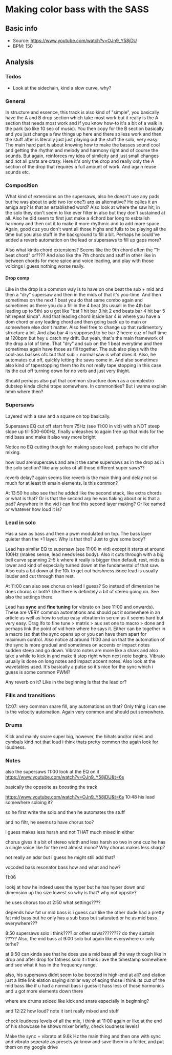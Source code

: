 # Making color bass with the SASS
## Basic info
- Source: https://www.youtube.com/watch?v=OJn9_Y58jDU
- BPM: 150


## Analysis
### Todos
- Look at the sidechain, kind a slow curve, why?

### General
In structure and essence, this track is also kind of "simple", you basically have the A and B drop section which take most work but it really is the A section that needs most work and if you know how-to it's a bit of a walk in the park (so like 10 sec of music). You then copy for the B section basically and you just change a few things up here and there so less work and then the stuff after is literally just just playing out the stuff the solo, very easy. The main hard part is about knowing how to make the basses sound cool and getting the rhythm and melody and harmony right and of course the sounds. But again, reinforces my idea of simlicity and just small changes and not all parts are crazy. Here it's only the drop and really only the A section of the drop that requires a full amount of work. And again reuse sounds etc.

### Composition
What kind of extensions on the supersaws, also he doesn't use any pads but he was about to add two (or one?) arp as alternative? He calles it an amiga arp? Is that an established word? Also look at where the saw hit, in the solo they don't seem to like ever filter in also but they don't sustained at all. Also he did seem to first
just make a 4chord bar long to esbtalish harmony and then cut it to make it more rhythmic and to add more space. Again, good cuz you don't want all those highs and fulls to be playing all the time but you also stuff in the background to fill a bit. Perhaps he could've added a reverb automation on the lead or supersaws to fill up gaps more?

Also what kinda chord extensions? Seems like the 9th chord often the "1-beat chord" or???? And also like the 7th chords and stuff in other like in between chords for more spice and voice leading, and play with those voicings i guess nothing worse really.

#### Drop comp
Like in the drop is a common way is to have on one beat the sub + mid and then a "dry" supersaw and then in the mids of that it's you-time. And then sometimes on the next 1 beat you do that same combo again and sometimes as there you do a fill in the 4 beat (its usuall in the 4th bar leading up to 5th) so u got like "bat 1 hit bar 3 hit 2 end beats bar 4 hit bar 5 hit repeat kinda". And that leading chord inside bar 4 is where you have a dom chord or any leading chord and then going back up to main or somewhere else don't matter. Also feel free to change up that rudimentory structure a bit. And also bar 4 is supposed to be bar 2 heere cuz of half time at 120bpm but hey u catch my drift. But yeah, that's the main framework of the drop a lot of time. That "dry" and sub on the 1 beat everytime and then sometimes again have those as fill together. The sub also plays with the cool-ass basses ofc but that sub + normal saw is what does it. Also, he automates cut off, quickly letting the saws come in. And also sometimes also kind of tapestopping them tho its not really tape stopping in this case its the cut off turning down for no verb and just very thight.

Should perhaps also put that common structure down as a complextro dubstep kinda cliché trope somewhere. In commonities? But i wanna explain hmm where then?

### Supersaws
Layered with a saw and a square on top basically. 

Supersaws EQ cut off start from 75Hz (see 11:00 in vid) with a NOT steep slope up till 500-600Hz, finally unleashes to again free up that mids for the mid bass and make it also way more bright

Notice no EQ cutting though for making space lead, perhaps he did after mixing.

how loud are supersaws and are it the same supersaws as in the drop as in the solo section? like any solos of all those different super saws??
 
 reverb delay? again seems like reverb is the main thing and delay not so much for at least th emain elements. Is this common?
 
 At 13:50 he also see that he added like the second stack, like extra chords or what is that? Or is that the second arp he was tlaking about or is that a pad? Anywhere in the vid i can find this second layer making? Or lke named or whatever how loud it is?
 
### Lead in solo
Has a saw as bass and then a pwm modulated on top. The bass layer quieter than the +1 layer. Why is that tho? Just to give some body?

Lead has similar EQ to supersaw (see 11:00 in vid) except it starts at around 100Hz (makes sense, lead needs less body). Also it cuts through with a big bell curve spanning 2-5.k where it really is bigger than default, rest, mids is lower and kind of especially turned down at the fundamental of that saw. Also cuts a bit down at the 10k to get out harshness isnce lead is usually louder and cut through than rest.

At 11:00 can also see chorus on lead I guess? So instead of dimension he does chorus or both? Like there is definitely a bit of stereo going on. See also the settings there.

Lead has **sync** and **fine tuning** for vibrato on (see 11:00 and onwards). These are VERY common automations and should put it somewhere in an article as well as how to setup easy vibration in serum as it seems hard but very easy. Drag lfo to fine tune > matrix > aux set one to macro > done and perhaps link the point of vid here where he says it. Either can be together in a macro (so that the sync opens up or you can have them apart for maximum control. Also notice at around 11:00 and on that the automation of the sync is more gradual and sometimes on accents or impact notes sudden steep and go down. Vibrato notes are more like a shark and also take a while to kick in and make it stop right when next note begins. Vibrato usually is done on long notes and impact accent notes.  Also look at the wavetables used. It's basically a pulse so it's nice for the sync which i guess is some common PWM?

Any reverb on it? Like in the beginning is that the lead or?

### Fills and transitions
12:07: very common snare fill, any automations on that? Only thing i can see is the velocity automation. Again very common and should put somewhere.

### Drums
Kick and mainly snare super big, however, the hihats and/or rides and cymbals kind not that loud i think thats pretty common tho again look for loudness.
### Notes

also the supersaws 11:00 look at the EQ on it
https://www.youtube.com/watch?v=OJn9_Y58jDU&t=6s

basically the oppsoite as boosting the track

https://www.youtube.com/watch?v=OJn9_Y58jDU&t=6s 10:48 his lead
somewhere soloing it?


so he first write the solo and then he automates the stuff


and no filtr, he seems to have chorus too?

i guess makes less harsh and not THAT much mixed in either

chorus gives it a bit of stereo width and less harsh so two in one cuz he has a single voice like for the rest almost mono? Why chorus makes less sharp?

not really an adsr but i guess he might still add that?

vocoded bass resonator bass how and what and how?

11:06

lookj at how he indeed uses the hyper but he has hyper down and dimension up tho size lowest so why is that? why not oppsite?

he uses chorus too at 2:50 what settings????


depends how fat ur mid bass is i guess cuz like the other dude had a pretty fat mid bass but he only has a sub bass but saturated or he as mid bass everywhere???

8:50 supersaws solo i think???? or other saws???????? do they sustain ????? Also, the mid bass at 9:00 solo but again like everywhere or only terhe?


at 9:50 can kinda see that he does use a mid bass all the way through like in drop and after drop for fatness solo it i think i ave the timestamp somewhere and see what it has in the frequency range.

also, his supersaws didnt seem to be boosted in high-end at all? and elation just a little link elation saying similar way of eqing those i think its cuz of the mid bass
like if u had a normal bass i guess it hass less of those harmonics and u got more elements down there

where are drums soloed like kick and snare especially in beginning?

and 12:22 how loud? note it isnt really mixed and stuff

check loudness levels of all the mix, i think at 11:00 again or like at the end of his showcase he shows mixer briefly, check loudness levels!

Make the sync + vibrato at 9.6k Hz the main thing and then one with sync and vibrato seperate as presets ya know and save them in a folder, and put them on my google drive
